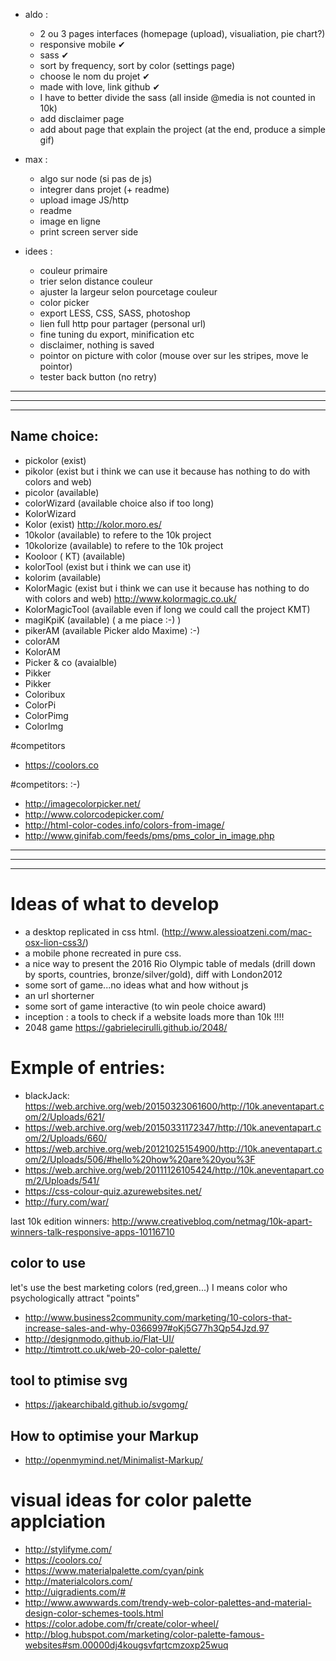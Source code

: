 
- aldo :
  - 2 ou 3 pages interfaces (homepage (upload), visualiation, pie chart?) 
  - responsive mobile ✔
  - sass ✔
  - sort by frequency, sort by color (settings page)
  - choose le nom du projet ✔
  - made with love, link github ✔
  - I have to better divide the sass (all inside @media is not counted in 10k)
  - add disclaimer page
  - add about page that explain the project (at the end, produce a simple gif)


- max :
  - algo sur node (si pas de js)
  - integrer dans projet (+ readme)
  - upload image JS/http
  - readme
  - image en ligne
  - print screen server side

- idees :
  - couleur primaire
  - trier selon distance couleur
  - ajuster la largeur selon pourcetage couleur
  - color picker
  - export LESS, CSS, SASS, photoshop
  - lien full http pour partager (personal url)
  - fine tuning du export, minification etc
  - disclaimer, nothing is saved
  - pointor on picture with color (mouse over sur les stripes, move le pointor)
  - tester back button (no retry)


-------------
-------------
-------------
## Name choice:
- pickolor (exist)
- pikolor (exist but i think we can use it because has nothing to do with colors and web)
- picolor (available)
- colorWizard (available choice also if too long)
- KolorWizard
- Kolor (exist) http://kolor.moro.es/
- 10kolor (available) to refere to the 10k project
- 10kolorize (available) to refere to the 10k project
- Kooloor ( KT) (available)
- kolorTool (exist but i think we can use it)
- kolorim (available)
- KolorMagic (exist but i think we can use it because has nothing to do with colors and web) http://www.kolormagic.co.uk/
- KolorMagicTool (available even if long we could call the project KMT)
- magiKpiK (available) ( a me piace :-) )
- pikerAM (available Picker aldo Maxime) :-)
- colorAM 
- KolorAM 
- Picker & co (avaialble)
- Pikker
- Pikker
- Coloribux
- ColorPi
- ColorPimg
- ColorImg

#competitors
- https://coolors.co

#competitors: :-) 
- http://imagecolorpicker.net/
- http://www.colorcodepicker.com/
- http://html-color-codes.info/colors-from-image/
- http://www.ginifab.com/feeds/pms/pms_color_in_image.php
-------------
-------------
-------------
# Ideas of what to develop 
- a desktop replicated in css html. (http://www.alessioatzeni.com/mac-osx-lion-css3/)
- a mobile phone recreated in pure css.
- a nice way to present the 2016 Rio Olympic table of medals (drill down by sports, countries, bronze/silver/gold), diff with London2012
- some sort of game...no ideas what and how without js
- an url shorterner
- some sort of game interactive (to win peole choice award)
- inception : a tools to check if a website loads more than 10k !!!!
- 2048 game https://gabrielecirulli.github.io/2048/
 
# Exmple of entries:
- blackJack:  https://web.archive.org/web/20150323061600/http://10k.aneventapart.com/2/Uploads/621/
- https://web.archive.org/web/20150331172347/http://10k.aneventapart.com/2/Uploads/660/
- https://web.archive.org/web/20121025154900/http://10k.aneventapart.com/2/Uploads/506/#hello%20how%20are%20you%3F
- https://web.archive.org/web/20111126105424/http://10k.aneventapart.com/2/Uploads/541/
- https://css-colour-quiz.azurewebsites.net/ 
- http://fury.com/war/

last 10k edition winners: http://www.creativebloq.com/netmag/10k-apart-winners-talk-responsive-apps-10116710


## color to use
let's use the best marketing colors (red,green...) I means color who psychologically attract "points"
- http://www.business2community.com/marketing/10-colors-that-increase-sales-and-why-0366997#oKj5G77h3Qp54Jzd.97
- http://designmodo.github.io/Flat-UI/
- http://timtrott.co.uk/web-20-color-palette/

## tool to ptimise svg
- https://jakearchibald.github.io/svgomg/

## How to optimise your Markup
- http://openmymind.net/Minimalist-Markup/

# visual ideas for color palette applciation
- http://stylifyme.com/
- https://coolors.co/
- https://www.materialpalette.com/cyan/pink
- http://materialcolors.com/
- http://uigradients.com/#
- http://www.awwwards.com/trendy-web-color-palettes-and-material-design-color-schemes-tools.html
- https://color.adobe.com/fr/create/color-wheel/
- http://blog.hubspot.com/marketing/color-palette-famous-websites#sm.00000dj4kougsvfqrtcmzoxp25wuq